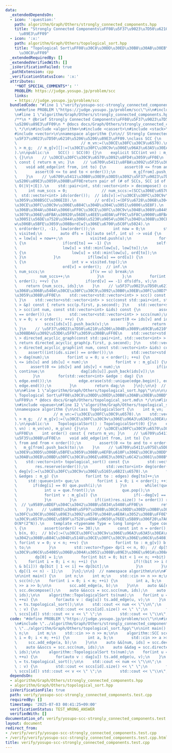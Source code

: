 ```yaml
---
data:
  _extendedDependsOn:
  - icon: ':question:'
    path: algorithm/Graph/Others/strongly_connected_components.hpp
    title: "Strongly Connected Components\uFF08\u5F37\u9023\u7D50\u6210\u5206\u5206\
      \u89E3\uFF09"
  - icon: ':x:'
    path: algorithm/Graph/Others/topological_sort.hpp
    title: "Topological Sort\uFF08\u30C8\u30DD\u30ED\u30B8\u30AB\u30EB\u30BD\u30FC\
      \u30C8\uFF09"
  _extendedRequiredBy: []
  _extendedVerifiedWith: []
  _isVerificationFailed: true
  _pathExtension: cpp
  _verificationStatusIcon: ':x:'
  attributes:
    '*NOT_SPECIAL_COMMENTS*': ''
    PROBLEM: https://judge.yosupo.jp/problem/scc
    links:
    - https://judge.yosupo.jp/problem/scc
  bundledCode: "#line 1 \"verify/yosupo-scc-strongly_connected_components.test.cpp\"\
    \n#define PROBLEM \"https://judge.yosupo.jp/problem/scc\"\n\n#include <iostream>\n\
    \n#line 1 \"algorithm/Graph/Others/strongly_connected_components.hpp\"\n\n\n\n\
    /**\n * @brief Strongly Connected Components\uFF08\u5F37\u9023\u7D50\u6210\u5206\
    \u5206\u89E3\uFF09\n * @docs docs/Graph/Others/strongly_connected_components.md\n\
    \ */\n\n#include <algorithm>\n#include <cassert>\n#include <stack>\n#include <utility>\n\
    #include <vector>\n\nnamespace algorithm {\n\n// Strongly Connected Components\uFF08\
    \u5F37\u9023\u7D50\u6210\u5206\u5206\u89E3\uFF09.\nclass SCC {\n    int m_vn;\
    \                            // m_vn:=(\u30CE\u30FC\u30C9\u6570).\n    std::vector<std::vector<int>\
    \ > m_g;  // m_g[v][]:=(\u30CE\u30FC\u30C9v\u306E\u96A3\u63A5\u30EA\u30B9\u30C8\
    ).\n\npublic:\n    SCC() : SCC(0) {}\n    explicit SCC(int vn) : m_vn(vn), m_g(vn)\
    \ {}\n\n    // \u30CE\u30FC\u30C9\u6570\u3092\u8FD4\u3059\uFF0E\n    int order()\
    \ const { return m_vn; }\n    // \u6709\u5411\u8FBA\u3092\u5F35\u308B\uFF0E\n\
    \    void add_edge(int from, int to) {\n        assert(0 <= from and from < order());\n\
    \        assert(0 <= to and to < order());\n        m_g[from].push_back(to);\n\
    \    }\n    // \u6709\u5411\u30B0\u30E9\u30D5\u3092\u5F37\u9023\u7D50\u6210\u5206\
    \u5206\u89E3\u3059\u308B\uFF0Ereturn pair of (# of SCCs, SCC id of each nodes).\
    \ O(|V|+|E|).\n    std::pair<int, std::vector<int> > decompose() const {\n   \
    \     int num_sccs = 0;               // num_sccs:=(SCC\u306E\u6570).\n      \
    \  std::vector<int> ids(order());  // ids[v]:=(\u30CE\u30FC\u30C9v\u304C\u5C5E\
    \u3059\u308BSCC\u306EID).\n        // ord[v]:=(DFS\u6728\u306B\u304A\u3051\u308B\
    \u30CE\u30FC\u30C9v\u306E\u884C\u304D\u304C\u3051\u9806\u5E8F).\n        // low[v]:=(DFS\u6728\
    \u306B\u304A\u3044\u3066\uFF0C\u30CE\u30FC\u30C9v\u304B\u3089\u8449\u65B9\u5411\
    \u3078\u306E\u8FBA\u30920\u56DE\u4EE5\u4E0A\uFF0C\u5F8C\u9000\u8FBA\u3092\u9AD8\
    \u30051\u56DE\u7528\u3044\u3066\u5230\u9054\u3067\u304D\u308B\u30CE\u30FC\u30C9\
    w\u306B\u5BFE\u3059\u308Bord[w]\u306E\u6700\u5C0F\u5024).\n        std::vector<int>\
    \ ord(order(), -1), low(order());\n        int now = 0;\n        std::stack<int>\
    \ visited;\n        auto dfs = [&](auto self, int u) -> void {\n            ord[u]\
    \ = low[u] = now++;\n            visited.push(u);\n            for(int to : m_g[u])\
    \ {\n                if(ord[to] == -1) {\n                    self(self, to);\n\
    \                    low[u] = std::min(low[u], low[to]);\n                } else\
    \ {\n                    low[u] = std::min(low[u], ord[to]);\n               \
    \ }\n            }\n            if(low[u] == ord[u]) {\n                while(true)\
    \ {\n                    int v = visited.top();\n                    visited.pop();\n\
    \                    ord[v] = order();  // inf.\n                    ids[v] =\
    \ num_sccs;\n                    if(v == u) break;\n                }\n      \
    \          num_sccs++;\n            }\n        };\n        for(int v = 0; v <\
    \ order(); ++v) {\n            if(ord[v] == -1) dfs(dfs, v);\n        }\n    \
    \    return {num_sccs, ids};\n    }\n    // \u5F37\u9023\u7D50\u6210\u5206\u3054\
    \u3068\u306B\u5404\u30CE\u30FC\u30C9\u3092\u30B0\u30EB\u30FC\u30D7\u5206\u3051\
    \u3059\u308B\uFF0E\n    std::vector<std::vector<int> > scc() const { return scc(decompose());\
    \ }\n    std::vector<std::vector<int> > scc(const std::pair<int, std::vector<int>\
    \ > &p) const { return scc(p.first, p.second); }\n    std::vector<std::vector<int>\
    \ > scc(int num, const std::vector<int> &ids) const {\n        assert((int)ids.size()\
    \ == order());\n        std::vector<std::vector<int> > sccs(num);\n        for(int\
    \ v = 0; v < order(); ++v) {\n            assert(0 <= ids[v] and ids[v] < num);\n\
    \            sccs[ids[v]].push_back(v);\n        }\n        return sccs;\n   \
    \ }\n    // \u5F37\u9023\u7D50\u6210\u5206\u304B\u3089\u69CB\u6210\u3055\u308C\
    \u308BDAG\u3092\u53D6\u5F97\u3059\u308B\uFF0E\n    std::vector<std::vector<int>\
    \ > directed_acyclic_graph(const std::pair<int, std::vector<int> > &p) const {\
    \ return directed_acyclic_graph(p.first, p.second); }\n    std::vector<std::vector<int>\
    \ > directed_acyclic_graph(int num, const std::vector<int> &ids) const {\n   \
    \     assert((int)ids.size() == order());\n        std::vector<std::vector<int>\
    \ > dag(num);\n        for(int u = 0; u < order(); ++u) {\n            assert(0\
    \ <= ids[u] and ids[u] < num);\n            for(int v : m_g[u]) {\n          \
    \      assert(0 <= ids[v] and ids[v] < num);\n                if(ids[v] == ids[u])\
    \ continue;\n                dag[ids[u]].push_back(ids[v]);\n            }\n \
    \       }\n        for(std::vector<int> &edge : dag) {\n            std::sort(edge.begin(),\
    \ edge.end());\n            edge.erase(std::unique(edge.begin(), edge.end()),\
    \ edge.end());\n        }\n        return dag;\n    }\n};\n\n}  // namespace algorithm\n\
    \n\n#line 1 \"algorithm/Graph/Others/topological_sort.hpp\"\n\n\n\n/**\n * @brief\
    \ Topological Sort\uFF08\u30C8\u30DD\u30ED\u30B8\u30AB\u30EB\u30BD\u30FC\u30C8\
    \uFF09\n * @docs docs/Graph/Others/topological_sort.md\n */\n\n#line 10 \"algorithm/Graph/Others/topological_sort.hpp\"\
    \n#include <queue>\n#line 12 \"algorithm/Graph/Others/topological_sort.hpp\"\n\
    \nnamespace algorithm {\n\nclass TopologicalSort {\n    int m_vn;            \
    \                // m_vn:=(\u30CE\u30FC\u30C9\u6570).\n    std::vector<std::vector<int>\
    \ > m_g;  // m_g[v]:=(\u30CE\u30FC\u30C9v\u306E\u96A3\u63A5\u30EA\u30B9\u30C8\
    ).\n\npublic:\n    TopologicalSort() : TopologicalSort(0) {}\n    explicit TopologicalSort(size_t\
    \ vn) : m_vn(vn), m_g(vn) {}\n\n    // \u30CE\u30FC\u30C9\u6570\u3092\u8FD4\u3059\
    \uFF0E\n    int order() const { return m_vn; }\n    // \u6709\u5411\u8FBA\u3092\
    \u5F35\u308B\uFF0E\n    void add_edge(int from, int to) {\n        assert(0 <=\
    \ from and from < order());\n        assert(0 <= to and to < order());\n     \
    \   m_g[from].push_back(to);\n    }\n    // \u6709\u5411\u975E\u5DE1\u56DE\u30B0\
    \u30E9\u30D5\u306B\u5BFE\u3059\u308B\u4EFB\u610F\u306E\u30C8\u30DD\u30ED\u30B8\
    \u30AB\u30EB\u30BD\u30FC\u30C8\u306E\u89E3\u3092\u6C42\u3081\u308B\uFF0EO(|V|+|E|).\n\
    \    std::vector<int> topological_sort() const {\n        std::vector<int> res;\n\
    \        res.reserve(order());\n        std::vector<int> deg(order(), 0);  //\
    \ deg[v]:=(\u30CE\u30FC\u30C9v\u306E\u5165\u6B21\u6570).\n        for(const std::vector<int>\
    \ &edges : m_g) {\n            for(int to : edges) deg[to]++;\n        }\n   \
    \     std::queue<int> que;\n        for(int i = 0; i < order(); ++i) {\n     \
    \       if(deg[i] == 0) que.push(i);\n        }\n        while(!que.empty()) {\n\
    \            int u = que.front();\n            que.pop();\n            res.push_back(u);\n\
    \            for(int v : m_g[u]) {\n                if(--deg[v] == 0) que.push(v);\n\
    \            }\n        }\n        if((int)res.size() != order()) return std::vector<int>();\
    \  // \u9589\u8DEF\u304C\u3042\u308B\u5834\u5408\uFF0E\n        return res;\n\
    \    }\n    // \u8003\u3048\u5F97\u308B\u30C8\u30DD\u30ED\u30B8\u30AB\u30EB\u30BD\
    \u30FC\u30C8\u306E\u89E3\u3092\u6570\u3048\u4E0A\u3052\u308B\uFF0E\u30CE\u30FC\
    \u30C9\u6570\u306E\u5B9F\u7528\u4E0A\u9650\u76EE\u5B89\u306F20\u7A0B\u5EA6\uFF0E\
    O(N*(2^N)).\n    template <typename Type = long long>\n    Type count_up() const\
    \ {\n        assert(order() <= 30);\n        const int n = order();\n        std::vector<int>\
    \ b(n, 0);  // b[v]:=(\u30CE\u30FC\u30C9v\u306E\u96A3\u63A5\u30EA\u30B9\u30C8\u306B\
    \u3042\u308B\u884C\u304D\u5148\u30CE\u30FC\u30C9\u306E\u96C6\u5408).\n       \
    \ for(int v = 0; v < n; ++v) {\n            for(int to : m_g[v]) b[v] |= 1 <<\
    \ to;\n        }\n        std::vector<Type> dp(1 << n, 0);  // dp[S]:=(\u30CE\u30FC\
    \u30C9\u96C6\u5408S\u306B\u304A\u3051\u308B\u89E3\u306E\u901A\u308A\u6570).\n\
    \        dp[0] = 1;\n        for(int bit = 0; bit < 1 << n; ++bit) {\n       \
    \     for(int i = 0; i < n; ++i) {\n                if(!(bit >> i & 1) and !(bit\
    \ & b[i])) dp[bit | 1 << i] += dp[bit];\n            }\n        }\n        return\
    \ dp[(1 << n) - 1];\n    }\n};\n\n}  // namespace algorithm\n\n\n#line 7 \"verify/yosupo-scc-strongly_connected_components.test.cpp\"\
    \n\nint main() {\n    int n;\n    int m;\n    std::cin >> n >> m;\n\n    algorithm::SCC\
    \ scc(n);\n    for(int i = 0; i < m; ++i) {\n        int a, b;\n        std::cin\
    \ >> a >> b;\n\n        scc.add_edge(a, b);\n    }\n\n    auto &&[num, ids] =\
    \ scc.decompose();\n    auto &&sccs = scc.scc(num, ids);\n    auto &&dag = scc.directed_acyclic_graph(num,\
    \ ids);\n\n    algorithm::TopologicalSort ts(num);\n    for(int u = 0; u < num;\
    \ ++u) {\n        for(auto v : dag[u]) ts.add_edge(u, v);\n    }\n    auto &&v\
    \ = ts.topological_sort();\n\n    std::cout << num << \"\\n\";\n    for(auto id\
    \ : v) {\n        std::cout << sccs[id].size() << \" \";\n        for(auto v :\
    \ sccs[id]) std::cout << v << \" \";\n        std::cout << \"\\n\";\n    }\n}\n"
  code: "#define PROBLEM \"https://judge.yosupo.jp/problem/scc\"\n\n#include <iostream>\n\
    \n#include \"../algorithm/Graph/Others/strongly_connected_components.hpp\"\n#include\
    \ \"../algorithm/Graph/Others/topological_sort.hpp\"\n\nint main() {\n    int\
    \ n;\n    int m;\n    std::cin >> n >> m;\n\n    algorithm::SCC scc(n);\n    for(int\
    \ i = 0; i < m; ++i) {\n        int a, b;\n        std::cin >> a >> b;\n\n   \
    \     scc.add_edge(a, b);\n    }\n\n    auto &&[num, ids] = scc.decompose();\n\
    \    auto &&sccs = scc.scc(num, ids);\n    auto &&dag = scc.directed_acyclic_graph(num,\
    \ ids);\n\n    algorithm::TopologicalSort ts(num);\n    for(int u = 0; u < num;\
    \ ++u) {\n        for(auto v : dag[u]) ts.add_edge(u, v);\n    }\n    auto &&v\
    \ = ts.topological_sort();\n\n    std::cout << num << \"\\n\";\n    for(auto id\
    \ : v) {\n        std::cout << sccs[id].size() << \" \";\n        for(auto v :\
    \ sccs[id]) std::cout << v << \" \";\n        std::cout << \"\\n\";\n    }\n}\n"
  dependsOn:
  - algorithm/Graph/Others/strongly_connected_components.hpp
  - algorithm/Graph/Others/topological_sort.hpp
  isVerificationFile: true
  path: verify/yosupo-scc-strongly_connected_components.test.cpp
  requiredBy: []
  timestamp: '2025-07-03 00:41:25+09:00'
  verificationStatus: TEST_WRONG_ANSWER
  verifiedWith: []
documentation_of: verify/yosupo-scc-strongly_connected_components.test.cpp
layout: document
redirect_from:
- /verify/verify/yosupo-scc-strongly_connected_components.test.cpp
- /verify/verify/yosupo-scc-strongly_connected_components.test.cpp.html
title: verify/yosupo-scc-strongly_connected_components.test.cpp
---
```

